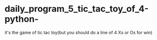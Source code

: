 # daily_program_5_tic_tac_toy_of_4-python-
it's the game of tic tac toy(but you should do a line of 4 Xs or Os for win)
